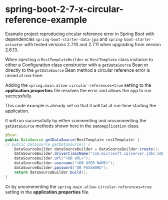 # spring-boot-2-7-x-circular-reference-example

Example project reproducing circular reference error in Spring Boot with dependencies `spring-boot-starter-data-jpa` and `spring-boot-starter-actuator` with tested versions 2.7.10 and 2.7.11 when upgrading from version 2.6.13.

When injecting a `RestTemplateBuilder` or `RestTemplate` class instance to either a Configuration class constructor with a `getDataSource` Bean or directly to the `getDataSource` Bean method a circular reference error is raised at run-time.

Adding the `spring.main.allow-circular-references=true` setting to the **application.properties** file resolves the error and allows the app to run successfully.

This code example is already set so that it will fail at run-time starting the application.

It will run successfully by either commenting and uncommenting the `getDataSource` methods shown here in the `DemoApplication` class.

```java
@Bean
public DataSource getDataSource(RestTemplate restTemplate) {
// public DataSource getDataSource() {
    DataSourceBuilder dataSourceBuilder = DataSourceBuilder.create();
    dataSourceBuilder.driverClassName("com.microsoft.sqlserver.jdbc.SQLServerDriver");
    dataSourceBuilder.url("<DB URL>");
    dataSourceBuilder.username("<DB USER NAME>");
    dataSourceBuilder.password("DB PASSWORD");
    return dataSourceBuilder.build();
}
```

Or by uncommenting the `spring.main.allow-circular-references=true` setting in the **application.properties** file.
